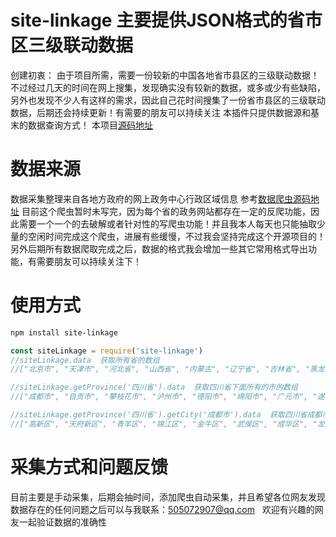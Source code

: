 # site-linkage 主要提供JSON格式的省市区三级联动数据
创建初衷：
由于项目所需，需要一份较新的中国各地省市县区的三级联动数据！不过经过几天的时间在网上搜集，发现确实没有较新的数据，或多或少有些缺陷，另外也发现不少人有这样的需求，因此自己花时间搜集了一份省市县区的三级联动数据，后期还会持续更新！有需要的朋友可以持续关注
本插件只提供数据源和基末的数据查询方式！
本项目[源码地址](https://github.com/luoyangqiu/site-linkage)
# 数据来源
数据采集整理来自各地方政府的网上政务中心行政区域信息
参考[数据爬虫源码地址](https://github.com/luoyangqiu/getJSON)
目前这个爬虫暂时未写完，因为每个省的政务网站都存在一定的反爬功能，因此需要一个一个的去破解或者针对性的写爬虫功能！并且我本人每天也只能抽取少量的空闲时间完成这个爬虫，进展有些缓慢，不过我会坚持完成这个开源项目的！另外后期所有数据爬取完成之后，数据的格式我会增加一些其它常用格式导出功能，有需要朋友可以持续关注下！
# 使用方式

``` bash
npm install site-linkage
```

``` javascript
const siteLinkage = require('site-linkage')
//siteLinkage.data  获取所有省的数组
//["北京市", "天津市", "河北省", "山西省", "内蒙古", "辽宁省", "吉林省", "黑龙江省", "上海市", "江苏省", "浙江省", "安徽省", "福建省", "江西省", "山东省", "河南省", "湖北省", "湖南省", "广东省", "广西", "海南省", "重庆市", "四川省", "贵州省", "云南省", "西藏", "陕西省", "甘肃省", "青海省", "宁夏", "新疆", "台湾省", "澳门", "香港"]

//siteLinkage.getProvince('四川省').data  获取四川省下面所有的市的数组
//["成都市", "自贡市", "攀枝花市", "泸州市", "德阳市", "绵阳市", "广元市", "遂宁市", "内江市", "乐山市", "南充", "眉山市", "宜宾市", "广安市", "达州市", "雅安市", "巴中市", "资阳市", "阿坝藏族羌族自治州", "甘孜藏族自治州", "凉山彝族自治州", "其他"]

//siteLinkage.getProvince('四川省').getCity('成都市').data  获取四川省成都市下面所有的区县的数组
//["高新区", "天府新区", "青羊区", "锦江区", "金牛区", "武侯区", "成华区", "龙泉驿区", "青白江区", "新都区", "温江区", "都江堰市", "彭州市", "邛崃市", "崇州市", "金堂县", "郫都区", "新津县", "双流区", "蒲江县", "大邑县", "简阳市", "其他"]

```

# 采集方式和问题反馈
目前主要是手动采集，后期会抽时间，添加爬虫自动采集，并且希望各位网友发现数据存在的任何问题之后可以与我联系：505072907@qq.com  
欢迎有兴趣的网友一起验证数据的准确性


